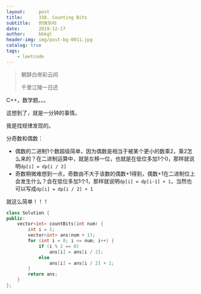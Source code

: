 ```yaml
---
layout:     post
title:      338. Counting Bits
subtitle:   你快乐吗
date:       2019-12-17
author:     bbkgl
header-img: img/post-bg-0011.jpg
catalog: true
tags:
    - leetcode
---
```


>朝辞白帝彩云间
>
>千里江陵一日还

C++，数学题。。。

这想到了，就是一分钟的事情。

我是找规律发现的。

分奇数和偶数：

- 偶数的二进制1个数超级简单，因为偶数是相当于被某个更小的数乘2，乘2怎么来的？在二进制运算中，就是左移一位，也就是在低位多加1个0，那样就说明`dp[i] = dp[i / 2]`
- 奇数稍微难想到一点，奇数由不大于该数的偶数+1得到，偶数+1在二进制位上会发生什么？会在低位多加1个1，那样就说明`dp[i] = dp[i-1] + 1`，当然也可以写成`dp[i] = dp[i / 2] + 1`

就这么简单！！！

```cpp
class Solution {
public:
    vector<int> countBits(int num) {
        int i = 1;
        vector<int> ans(num + 1);
        for (int i = 0; i <= num; i++) {
            if (i % 2 == 0) 
                ans[i] = ans[i / 2];
            else 
                ans[i] = ans[i / 2] + 1;
        }
        return ans;
    }
};
```

